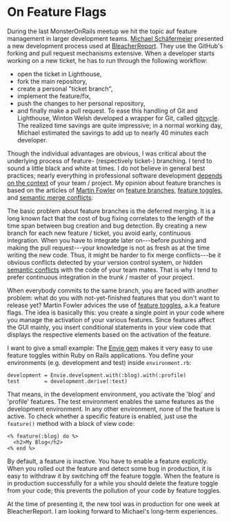 On Feature Flags
================

During the last MonsterOnRails meetup we hit the topic auf feature management in larger development teams. [Michael Schäfermeier](http://about.me/mschae) presented
a new development process used at [BleacherReport](http://www.bleacherreport.com). They use the GitHub's forking and pull request mechanisms extensive.
When a developer starts working on a new ticket, he has to run through the following workflow:
- open the ticket in Lighthouse,
- fork the main repository,
- create a personal "ticket branch",
- implement the feature/fix,
- push the changes to her personal repository,
- and finally make a pull request.
To ease this handling of Git and Lighthouse, Winton Welsh developed
a wrapper for Git, called [gitcycle](https://github.com/winton/gitcycle). The realized time savings are quite impressive; in a normal working day, Michael estimated
the savings to add up to nearly 40 minutes each developer.

Though the individual advantages are obvious, I was critical about the underlying process of feature- (respectively ticket-) branching.
I tend to sound a little black and white at times. I do not believe in general best practices; nearly everything in professional
software development [depends on the context](http://andreas-simon.blogspot.com/2011/02/photographic-testing-lessons-learned.html) of your team / project.
My opinion about feature branches is based on the articles of [Martin Fowler](http://www.martinfowler.com) on [feature branches](http://martinfowler.com/bliki/FeatureBranch.html),
[feature toggles](http://martinfowler.com/bliki/FeatureToggle.html), and [semantic merge conflicts](http://martinfowler.com/bliki/SemanticConflict.html).

The basic problem about feature branches is the deferred merging. It is a long known fact that the cost of bug fixing correlates to the length of the time span between bug creation and bug detection.
By creating a new branch for each new feature / ticket, you avoid early, continuous integration. When you have to integrate later on---before pushing and making the pull request---your knowledge is not as fresh as at the time writing the new code. Thus, it might be harder to fix merge conflicts---be it obvious conflicts detected by your version control system, or hidden
[semantic conflicts](http://martinfowler.com/bliki/SemanticConflict.html) with the code of your team mates. That is why I tend to prefer continuous integration in the trunk / master of your project.

When everybody commits to the same branch, you are faced with another problem: what do you with not-yet-finished features that you don't want to release yet? Martin Fowler advices
the use of [feature toggles](http://martinfowler.com/bliki/FeatureToggle.html), a.k.a feature flags. The idea is basically this: you create a single point in your code where you manage
the activation of your various features. Since features affect the GUI mainly, you insert conditional statements in your view code that displays the respective elements based
on the activation of the feature.

I want to give a small example: The [Envie gem](http://rubygems.org/gems/envie) makes it very easy to use feature toggles within Ruby on Rails applications. You define your environments
(e.g. development and test) inside `environment.rb`:

    development = Envie.development.with(:blog).with(:profile)
    test        = development.derive(:test)

That means, in the development environment, you activate the 'blog' and 'profile' features. The test environment enables the same features as the development environment. In any
other environment, none of the feature is active. To check whether a specific feature is enabled, just use the `feature()` method with a block of view code:

    <% feature(:blog) do %>
      <h2>My Blog</h2>
    <% end %>

By default, a feature is inactive. You have to enable a feature explicitly. When you rolled out the feature and detect some bug in production, it is easy to withdraw it by
switching off the feature toggle. When the feature is in production successfully for a while you should delete the feature toggle from your code; this prevents the pollution of your code by feature toggles.

At the time of presenting it, the new tool was in production for one week at BleacherReport. I am looking forward to Michael's long-term experiences.
